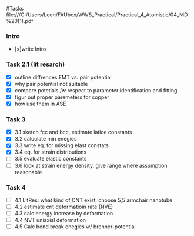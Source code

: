#Tasks
file:///C:/Users/Leon/FAUbox/WW8_Practical/Practical_4_Atomistic/04_MD%20(1).pdf
### Intro
- [x]write Intro
### Task 2.1 (lit resarch)
- [x] outline diffrences EMT vs. pair potential
- [x] why pair potential not suitable
- [x] compare potetials /w respect to parameter identification and fitting 
- [x] figur out proper paremeters for copper
- [x] how use them in ASE

### Task 3
- [x] 3.1 sketch fcc and bcc, estimate latice constants
- [x] 3.2 calculate min enegies
- [x] 3.3 write eq. for missing elast constats
- [x] 3.4 eq. for strain distributions
- [ ] 3.5 evaluate elastic constants
- [ ] 3.6 look at strain energy density, give range where assumption reasonable

### Task 4
- [ ] 4.1 LitRes: what kind of CNT exist, choose 5,5 armchair nanotube
- [ ] 4.2 estimate crit deformatioin rate (NVE)
- [ ] 4.3 calc energy increase by deformation 
- [ ] 4.4 NVT uniaxial deformation  
- [ ] 4.5 Calc bond break enegies w/ brenner-potential